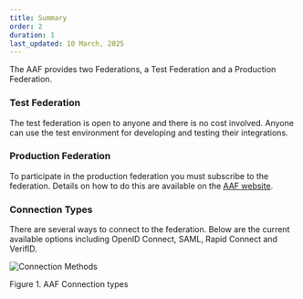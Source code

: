 ```yaml
---
title: Summary
order: 2
duration: 1
last_updated: 10 March, 2025
---
```


The AAF provides two Federations, a Test Federation and a Production Federation.

### Test Federation

The test federation is open to anyone and there is no cost involved. Anyone can use the test environment for developing and testing their integrations.

### Production Federation

To participate in the production federation you must subscribe to the federation. Details on how to do this are
available on the [AAF website][aaf-website].

[aaf-website]: https://aaf.edu.au/subscribe/who.html

### Connection Types

There are several ways to connect to the federation. Below are the current available options including OpenID 
Connect, SAML, Rapid Connect and VerifID.

![Connection Methods](/assets/images/connect-a-service/Connection-types.png)

Figure 1. AAF Connection types